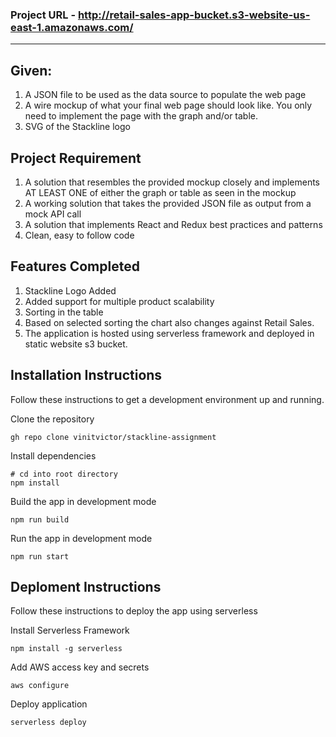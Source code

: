 ### Project URL - http://retail-sales-app-bucket.s3-website-us-east-1.amazonaws.com/
---

## Given:
1.	A JSON file to be used as the data source to populate the web page
2.	A wire mockup of what your final web page should look like.  You only need to implement the page with the graph and/or table.
3.	SVG of the Stackline logo

## Project Requirement
1.	A solution that resembles the provided mockup closely and implements AT LEAST ONE of either the graph or table as seen in the mockup
2.	A working solution that takes the provided JSON file as output from a mock API call
3.	A solution that implements React and Redux best practices and patterns
4.	Clean, easy to follow code


## Features Completed
1. Stackline Logo Added
2. Added support for multiple product scalability
3. Sorting in the table
4. Based on selected sorting the chart also changes against Retail Sales.
5. The application is hosted using serverless framework and deployed in static website s3 bucket.

## Installation Instructions

Follow these instructions to get a development environment up and running.

Clone the repository

```
gh repo clone vinitvictor/stackline-assignment
```

Install dependencies

```
# cd into root directory
npm install
```

Build the app in development mode

```
npm run build
```

Run the app in development mode

```
npm run start
```

## Deploment Instructions

Follow these instructions to deploy the app using serverless

Install Serverless Framework

```
npm install -g serverless

```

Add AWS access key and secrets

```
aws configure
```

Deploy application

```
serverless deploy
```


